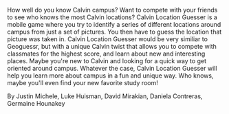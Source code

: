 How well do you know Calvin campus? Want to compete with your friends to see who knows the most Calvin locations? Calvin Location Guesser is a mobile game where you try to identify a series of different locations around campus from just a set of pictures. You then have to guess the location that picture was taken in. Calvin Location Guesser would be very similiar to Geoguessr, but with a unique Calvin twist that allows you to compete with classmates for the highest score, and learn about new and interesting places. Maybe you're new to Calvin and looking for a quick way to get oriented around campus. Whatever the case, Calvin Location Guesser will help you learn more about campus in a fun and unique way. Who knows, maybe you'll even find your new favorite study room!

By Justin Michele, Luke Huisman, David Mirakian, Daniela Contreras, Germaine Hounakey
